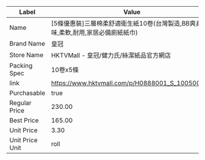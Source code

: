 | Label           | Value                                           |
| --------------- | ----------------------------------------------- |
| Name            | [5條優惠裝]三層棉柔舒適衛生紙10卷(台灣製造,BB爽身粉味,柔軟,耐用,家居必備廁紙紙巾) |
| Brand Name      | 皇冠                                              |
| Store Name      | HKTVMall - 皇冠/健力氏/絲潔紙品官方網店                      |
| Packing Spec    | 10卷x5條                                          |
| link            | https://www.hktvmall.com/p/H0888001_S_10050052D |
| Purchasable     | true                                            |
| Regular Price   | 230.00                                          |
| Best Price      | 165.00                                          |
| Unit Price      | 3.30                                            |
| Unit Price Unit | roll                                            |

